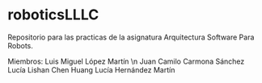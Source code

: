 # roboticsLLLC
Repositorio para las practicas de la asignatura Arquitectura Software Para Robots.

Miembros:
Luis Miguel López Martín \n
Juan Camilo Carmona Sánchez
Lucía Lishan Chen Huang
Lucía Hernández Martín
